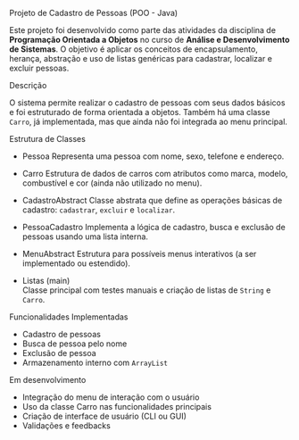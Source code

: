  Projeto de Cadastro de Pessoas (POO - Java)

Este projeto foi desenvolvido como parte das atividades da disciplina de **Programação Orientada a Objetos** no curso de **Análise e Desenvolvimento de Sistemas**. O objetivo é aplicar os conceitos de encapsulamento, herança, abstração e uso de listas genéricas para cadastrar, localizar e excluir pessoas.

 Descrição

O sistema permite realizar o cadastro de pessoas com seus dados básicos e foi estruturado de forma orientada a objetos. Também há uma classe `Carro`, já implementada, mas que ainda não foi integrada ao menu principal.

 Estrutura de Classes

- Pessoa
  Representa uma pessoa com nome, sexo, telefone e endereço.

- Carro 
  Estrutura de dados de carros com atributos como marca, modelo, combustível e cor (ainda não utilizado no menu).

- CadastroAbstract
  Classe abstrata que define as operações básicas de cadastro: `cadastrar`, `excluir` e `localizar`.

- PessoaCadastro 
  Implementa a lógica de cadastro, busca e exclusão de pessoas usando uma lista interna.

- MenuAbstract 
  Estrutura para possíveis menus interativos (a ser implementado ou estendido).

- Listas (main)  
  Classe principal com testes manuais e criação de listas de `String` e `Carro`.

Funcionalidades Implementadas

- Cadastro de pessoas
- Busca de pessoa pelo nome
- Exclusão de pessoa
- Armazenamento interno com `ArrayList`

Em desenvolvimento

- Integração do menu de interação com o usuário
- Uso da classe Carro nas funcionalidades principais
- Criação de interface de usuário (CLI ou GUI)
- Validações e feedbacks

